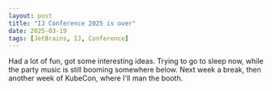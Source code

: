 ```yaml
---
layout: post
title: "IJ Conference 2025 is over"
date: 2025-03-19
tags: [JetBrains, IJ, Conference]
---
```


Had a lot of fun, got some interesting ideas. Trying to go to sleep now, while the party music is still booming somewhere below. Next week a break, then another week of KubeCon, where I'll man the booth.